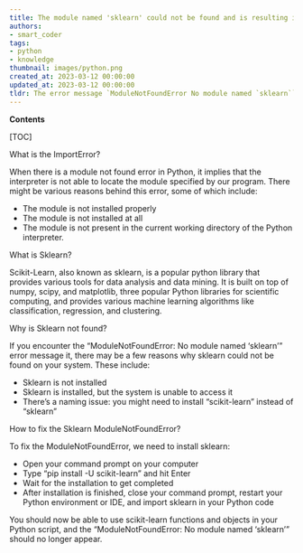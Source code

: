 ```yaml
---
title: The module named 'sklearn' could not be found and is resulting in a modulenotfounderror
authors:
- smart_coder
tags:
- python
- knowledge
thumbnail: images/python.png
created_at: 2023-03-12 00:00:00
updated_at: 2023-03-12 00:00:00
tldr: The error message `ModuleNotFoundError No module named `sklearn`` means that the required scikit-learn module is not installed in the current environment.
---
```


**Contents**

[TOC]

What is the ImportError?

When there is a module not found error in Python, it implies that the interpreter is not able to locate the module specified by our program. There might be various reasons behind this error, some of which include:

- The module is not installed properly
- The module is not installed at all
- The module is not present in the current working directory of the Python interpreter.

What is Sklearn?

Scikit-Learn, also known as sklearn, is a popular python library that provides various tools for data analysis and data mining. It is built on top of numpy, scipy, and matplotlib, three popular Python libraries for scientific computing, and provides various machine learning algorithms like classification, regression, and clustering.

Why is Sklearn not found?

If you encounter the “ModuleNotFoundError: No module named ‘sklearn’” error message it, there may be a few reasons why sklearn could not be found on your system. These include:

- Sklearn is not installed
- Sklearn is installed, but the system is unable to access it
- There’s a naming issue: you might need to install “scikit-learn” instead of “sklearn”

How to fix the Sklearn ModuleNotFoundError?

To fix the ModuleNotFoundError, we need to install sklearn:

- Open your command prompt on your computer
- Type “pip install -U scikit-learn” and hit Enter
- Wait for the installation to get completed
- After installation is finished, close your command prompt, restart your Python environment or IDE, and import sklearn in your Python code

You should now be able to use scikit-learn functions and objects in your Python script, and the “ModuleNotFoundError: No module named ‘sklearn’” should no longer appear.

